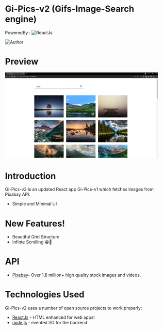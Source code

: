# Gi-Pics-v2 (Gifs-Image-Search engine)
PoweredBy :
![ReactJs](https://user-images.githubusercontent.com/56060354/97405855-53c40280-191e-11eb-8fe5-8d7878b0b280.png)

![Author](https://img.shields.io/badge/author-Pratyush%20Kumar-lightgrey.svg?colorB=9900cc&style=flat-square)

# Preview
![Gi-Pics](https://github.com/PratyushK7/Resources/blob/main/Gi-Pics-v2.png)

# Introduction
Gi-Pics-v2 is an updated React app Gi-Pics-v1 which fetches Images from Pixabay API.

  - Simple and Minimal UI

# New Features!
 
  - Beautiful Grid Structure
  - Infinte Scrolling 😀👋
 
# API
* [Pixabay]- Over 1.8 million+ high quality stock images and videos.

# Technologies Used

Gi-Pics-v2 uses a number of open source projects to work properly:

* [ReactJs] - HTML enhanced for web apps!
* [node.js] - evented I/O for the backend

 [git-repo-url]: https://github.com/PratyushK7/gi-pics
 [node.js]: http://nodejs.org/
 [ReactJs]: http://reactjs.org/
 [Pixabay]: https://pixabay.com/
